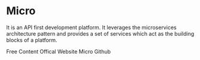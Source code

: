 # Micro

It is an API first development platform. It leverages the microservices architecture pattern and provides a set of services which act as the building blocks of a platform.

<ResourceGroupTitle>Free Content</ResourceGroupTitle>
<BadgeLink colorScheme='blue' badgeText='Official Documentation' href='https://micro.dev/'>Offical Website</BadgeLink>
<BadgeLink colorScheme='blue' badgeText='Official Github' href='https://github.com/micro/micro'>Micro Github</BadgeLink>
